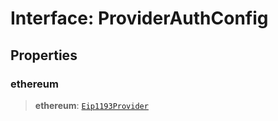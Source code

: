 # Interface: ProviderAuthConfig

## Properties

### ethereum

> **ethereum**: [`Eip1193Provider`](Eip1193Provider.md)
